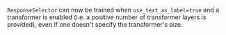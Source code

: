 `ResponseSelector` can now be trained when `use_text_as_label=true` and a transformer is
enabled (i.e. a positive number of transformer layers is provided), even if one doesn't
specify the transformer's size.